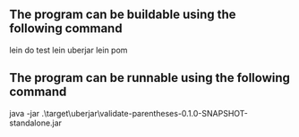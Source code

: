 ## The program can be buildable using the following command
lein do test
lein uberjar
lein pom

## The program can be runnable using the following command
java -jar .\target\uberjar\validate-parentheses-0.1.0-SNAPSHOT-standalone.jar